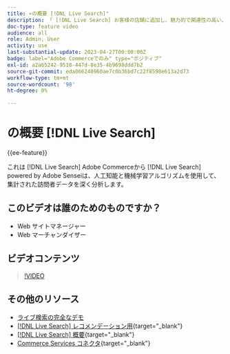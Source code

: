 ```yaml
---
title: «の概要 [!DNL Live Search]"
description: 「 [!DNL Live Search] お客様の店舗に追加し、魅力的で関連性の高い、パーソナライズされたショッピングエクスペリエンスを提供します。」
doc-type: feature video
audience: all
role: Admin, User
activity: use
last-substantial-update: 2023-04-27T00:00:00Z
badge: label="Adobe Commerceでのみ" type="ポジティブ"
exl-id: a2a65242-9510-447d-8e35-4b9698ddd7b2
source-git-commit: eda066240960ae7c0b36bd7c22f8598e613a2d73
workflow-type: tm+mt
source-wordcount: '98'
ht-degree: 0%

---
```


# の概要 [!DNL Live Search]

{{ee-feature}}

これは [!DNL Live Search] Adobe Commerceから [!DNL Live Search] powered by Adobe Senseiは、人工知能と機械学習アルゴリズムを使用して、集計された訪問者データを深く分析します。

## このビデオは誰のためのものですか？

- Web サイトマネージャー
- Web マーチャンダイザー

## ビデオコンテンツ

>[!VIDEO](https://video.tv.adobe.com/v/3418797?learn=on)


## その他のリソース

- [ライブ検索の完全なデモ](./live-search-full-demonstration.md)
- [[!DNL Live Search] レコメンデーション用](https://experienceleague.adobe.com/docs/commerce-learn/tutorials/marketing/live-search-recommendations.html){target="_blank"}
- [[!DNL Live Search] 概要](https://experienceleague.adobe.com/docs/commerce-merchant-services/live-search/overview.html){target="_blank"}
- [Commerce Services コネクタ](https://experienceleague.adobe.com/docs/commerce-merchant-services/user-guides/integration-services/saas.html){target="_blank"}
